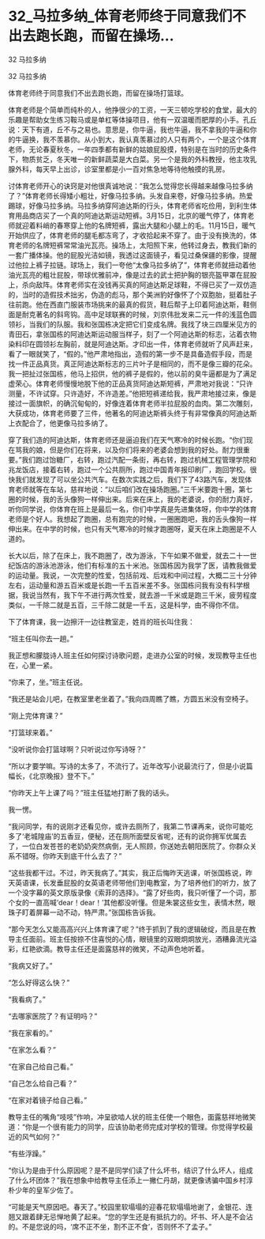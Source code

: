 # 32_马拉多纳_体育老师终于同意我们不出去跑长跑，而留在操场...

32 马拉多纳

32 马拉多纳

体育老师终于同意我们不出去跑长跑，而留在操场打篮球。

体育老师是个简单而纯朴的人，他挣很少的工资，一天三顿吃学校的食堂，最大的乐趣是帮助女生练习鞍马或是单杠等体操项目，他有一双温暖而肥厚的小手。孔丘说：天下有道，丘不与之易也。意思是，你牛逼，我也牛逼，我不拿我的牛逼和你的牛逼换，我不羡慕你。从小到大，我认真羡慕过的人只有两个，一个是这个体育老师，无论春夏秋冬，一年四季都有新鲜的姑娘屁股摸，特别是在当时的历史条件下，物质贫乏，冬天唯一的新鲜蔬菜是大白菜。另一个是我的外科教授，他主攻乳腺外科，每天早上出诊，诊室里都是小一百对焦急地等待他触摸的乳房。

讨体育老师开心的诀窍是对他很真诚地说：“我怎么觉得您长得越来越像马拉多纳了？”体育老师长得矮小粗壮，好像马拉多纳。头发自来卷，好像马拉多纳。热爱踢球，好像马拉多纳。马拉多纳穿阿迪达斯的行头，体育老师省吃俭用，到利生体育用品商店买了一个真的阿迪达斯运动短裤。3月15日，北京的暖气停了，体育老师就迎着料峭的春寒穿上他的名牌短裤，露出大腿和小腿上的毛。11月15日，暖气开始供应了，体育老师的腿毛都冻弯了，才收拾起来不穿了。由于没有换洗的，体育老师的名牌短裤常常油光瓦亮。操场上，太阳照下来，他转过身去，教我们新的一套广播体操。他的屁股光洁如镜，我透过这面镜子，看见过桑保疆的影像，提醒过他拉上裤子拉链。球场上，我们一夸他“太像马拉多纳了”，体育老师就扭动着他油光瓦亮的粗壮屁股，带球优雅前冲，像是过去的武士把护胸的银亮盔甲罩在屁股上，杀向敌阵。体育老师实在没钱再买真的阿迪达斯足球鞋，不得已买了一双仿造的，当时的造假技术拙劣，伪造的彪马，那个美洲豹好像怀了个双胞胎，挺着肚子往前跑。他在西直门服装市场挑来的最真的假货，鞋后帮子上印着阿迪达斯，鞋侧面是耐克著名的斜弯钩。高中足球联赛的时候，刘京伟批发来二元一件的浅蓝色圆领衫，当我们的队服。我和张国栋决定把它们变成名牌。我找了块三四厘米见方的青田石，拿张国栋的阿迪达斯运动服当样子，刻了一个阿迪达斯的标志，沾着衣物染料印在圆领衫左胸前，就是阿迪达斯。才印出一件，体育老师就听了风声赶来，看了一眼就笑了，“假的。”他严肃地指出，造假的第一步不是具备造假手段，而是找一件正品真货。真正阿迪达斯标志的三片叶子是相同的，而不是像三瓣的花朵。我一把扯过张国栋，他马上招供，他的裤子是假的，他以前的臭牛逼都是为了满足虚荣心。体育老师慢慢地脱下他的正品真货阿迪达斯短裤，严肃地对我说：“只许测量，不许试穿。只许造好，不许造差。”他把短裤递给我，我严肃地接过来，像是接过一面旗帜，的确沉甸甸的，好像连着体育老师半拉屁股的血肉。第二次雕刻，大获成功，体育老师要了三件，他著名的阿迪达斯裤头终于有非常像真的阿迪达斯上衣配合了，他更像马拉多纳了。

穿了我们造的阿迪达斯，体育老师还是逼迫我们在天气寒冷的时候长跑。“你们现在骂我的娘，但是你们在将来，以及你们将来的老婆会想到我的好处。耐力很重要。”我们跑过饴糖厂，右转，跑过汽配一条街，再右转，跑过机械工程管理学院和兆龙饭店，接着右转，跑过一个公共厕所，跑过中国青年报印刷厂，跑回学校。很快我们就发现了可以坐公共汽车。在数次实践之后，我们下了43路汽车，发现体育老师就等在车站，慈祥地说：“以后咱们改在操场跑圈。”三千米要跑十圈，第七圈的时候，我的舌头像狗一样伸出来。后来在床上，我的老婆说，你的耐力真好，听你同学说，你体育在班上是最后一名，你们中学真是先进集体呀，你中学的体育老师是个好人。我想起了跑圈，总有跑完的时候，一圈圈跑吧，我的舌头像狗一样伸出来。在中学的时候，也只有天气寒冷的时候才跑圈呀，夏天在床上跑圈是不人道的。

长大以后，除了在床上，我不跑圈了，改为游泳，下午如果不做爱，就去二十一世纪饭店的游泳池游泳，他们有标准的五十米池。张国栋因为我学了医，请教我做爱的运动量。我说，一次完整的性爱，包括前戏、后戏和中间过程，大概二三十分钟左右，运动量和游五百米或是长跑一千五百米差不多。张国栋问我有没有科学根据，我说当然有，我下午不进行两次性爱，就去游一千米或是跑三千米，疲劳程度类似，一千除二就是五百，三千除二就是一千五，这是科学，由不得你不信。

下了体育课，我一边擦汗一边往教室走，姓肖的班长叫住我：

“班主任叫你去一趟。”

我正想和朦胧诗人班主任如何探讨诗歌问题，走进办公室的时候，发现教导主任也在，心里一紧。

“你来了，坐。”班主任说。

“我还是站会儿吧，在教室里老坐着了。”我向四周瞧了瞧，方圆五米没有空椅子。

“刚上完体育课？”

“打篮球来着。”

“没听说你会打篮球啊？只听说过你写诗呀？”

“所以才要学嘛。写诗的太多了，不流行了。近年改写小说最流行了，但是小说篇幅长，《北京晚报》登不下。”

“你昨天上午上课了吗？”班主任猛地打断了我的话头。

我一愣。

“我问同学，有的说刚才还看见你，或许去厕所了，我第二节课再来，说你可能吃多了‘老城隍庙’的五香豆，便秘，还在厕所面壁反省呢，还有的说你拥军优属去了，一位白发苍苍的老奶奶突然病倒，无人照顾，你送她去朝阳医院了。你群众关系不错呀。你昨天到底干什么去了？”

“这些我都干过。不过，昨天我病了。”其实，我正后悔昨天逃课，听张国栋说，昨天英语课，长发垂屁股的女英语老师带他们到电教室，为了培养他们的听力，放了一个没字幕的英文原版录像《索菲的选择》。“露了好些肉，我只听懂了一个词，那个女的一直高喊‘dear！dear！’其他都没听懂。但是朱裳这些女生，表情木然，眼珠子盯着屏幕一动不动，特严肃。”张国栋告诉我。

“那今天怎么又能高高兴兴上体育课了呢？”终于抓到了我的逻辑破绽，而且是在教导主任面前。班主任按捺不住喜悦的心情，眼镜里的双眼炯炯放光，酒糟鼻流光溢彩，红艳欲滴。教导主任还是面露慈祥的微笑，不动声色地听着。

“我病又好了。”

“怎么好得这么快？”

“我看病了。”

“去哪家医院了？有证明吗？”

“我在家看的。”

“在家怎么看？”

“在家自己给自己看。”

“自己怎么给自己看？”

“在家对着镜子给自己看。”

教导主任的嘴角“吱吱”作响，冲呈欲啮人状的班主任使一个眼色，面露慈祥地微笑道：“你是一个很有能力的同学，应该协助老师完成对学校的管理。你觉得学校最近的风气如何？”

“有些浮躁。”

“你认为是由于什么原因呢？是不是同学们读了什么坏书，结识了什么坏人，组成了什么坏团体？”我在想象中给教导主任添上一撇仁丹胡，就更像诱骗中国乡村淳朴少年的皇军少佐了。

“可能是天气原因吧。春天了。”校园里软塌塌的迎春花软塌塌地谢了，金银花、连翘又跟着肆无忌惮地黄了起来。“您的学生还是有抵抗力的。坏书、坏人是不会沾的。不是您说的吗，‘席不正不坐，割不正不食’，否则怀不了孟子。”